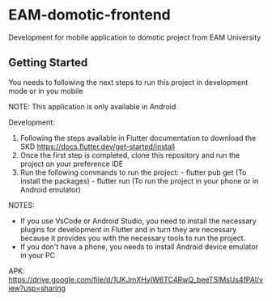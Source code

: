 # EAM-domotic-frontend
Development for mobile application to domotic project from EAM University

## Getting Started
You needs to following the next steps to run this project in development mode or in you mobile

NOTE: This application is only available in Android

Development: 
  1. Following the steps available in Flutter documentation to download the SKD https://docs.flutter.dev/get-started/install
  2. Once the first step is completed, clone this repository and run the project on your preference IDE
  3. Run the following commands to run the project:
    - flutter pub get (To install the packages)
    - flutter run (To run the project in your phone or in Android emulator)

NOTES: 
  - If you use VsCode or Android Studio, you need to install the necessary plugins for development in Flutter and in turn they are necessary because it provides you    with the necessary tools to run the project.
  - If you don't have a phone, you needs to install Android device emulator in your PC
  
APK:
https://drive.google.com/file/d/1UKJmXHyIW6TC4RwQ_beeTSlMsUs4fPAl/view?usp=sharing
